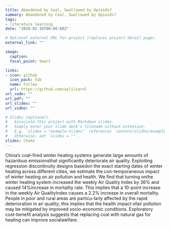 ```yaml
---
title: Abandoned by Coal, Swallowed by Opioids?
summary: Abandoned by Coal, Swallowed by Opioids?
tags:
- literature learning 
date: "2020-02-18T00:00:00Z"

# Optional external URL for project (replaces project detail page).
external_link: ""

image:
  caption:
  focal_point: Smart

links:
- icon: github
  icon_pack: fab
  name: Follow
  url: https://github.com/wylilcarol
url_code: ""
url_pdf: ""
url_slides: ""
url_video: ""

# Slides (optional).
#   Associate this project with Markdown slides.
#   Simply enter your slide deck's filename without extension.
#   E.g. `slides = "example-slides"` references `content/slides/example-slides.md`.
#   Otherwise, set `slides = ""`.
slides: Choke
---
```


China’s coal-fired winter heating systems generate large amounts of hazardous emissionsthat significantly deteriorate air quality. Exploiting regression discontinuity designs basedon the exact starting dates of winter heating across different cities, we estimate the con-temporaneous impact of winter heating on air pollution and health. We find that turning onthe winter heating system increased the weekly Air Quality Index by 36% and caused 14%increase in mortality rate. This implies that a 10-point increase in the weekly Air QualityIndex causes a 2.2% increase in overall mortality. People in poor and rural areas are particu-larly affected by the rapid deterioration in air quality; this implies that the health impact ofair pollution may be mitigated by improved socio-economic conditions. Exploratory cost-benefit analysis suggests that replacing coal with natural gas for heating can improve socialwelfare.